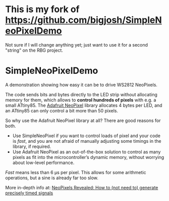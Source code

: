 # This is my fork of https://github.com/bigjosh/SimpleNeoPixelDemo

Not sure if I will change anything yet; just want to use it for a second "string" on the RBG project.

# SimpleNeoPixelDemo

A demonstration showing how easy it can be to drive WS2812 NeoPixels.

The code sends bits and bytes directly to the LED strip without allocating memory for them,
which allows to **control hundreds of pixels** with e.g. a small ATtiny85.
The [Adafruit NeoPixel](https://github.com/adafruit/Adafruit_NeoPixel) library allocates 4 bytes
per LED, and an ATtiny85 can only control a bit more than 50 pixels.

So why use the Adafruit NeoPixel library at all? There are good reasons for both.

* Use SimpleNeoPixel if you want to control loads of pixel and your code is *fast*,
  and you are not afraid of manually adjusting some timings in the library, if required.
* Use Adafruit NeoPixel as an out-of-the-box solution to control as many pixels
  as fit into the microcontroller’s dynamic memory, without worrying about low-level performance.

*Fast* means less than 6 µs per pixel. This allows for some arithmetic operations,
but a sine is already far too slow.

More in-depth info at:
[NeoPixels Revealed: How to (not need to) generate precisely timed signals](http://wp.josh.com/2014/05/13/ws2812-neopixels-are-not-so-finicky-once-you-get-to-know-them/)
